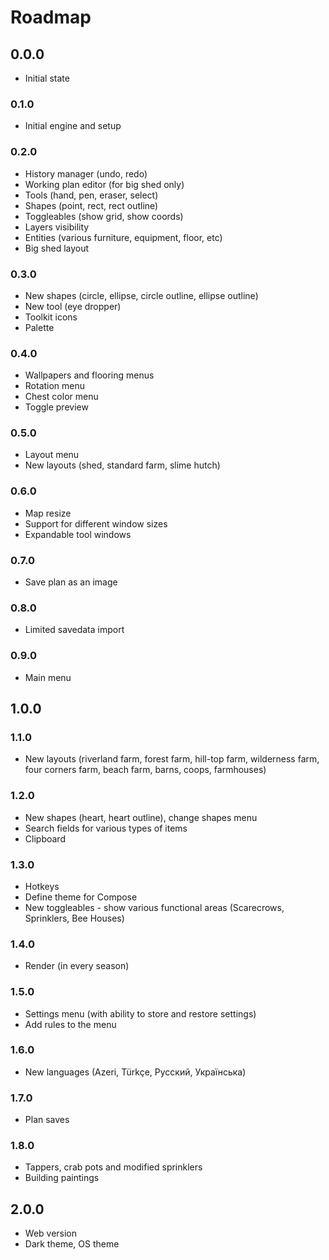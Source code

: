 # Roadmap

## 0.0.0

- Initial state

### 0.1.0

- Initial engine and setup

### 0.2.0

- History manager (undo, redo)
- Working plan editor (for big shed only)
- Tools (hand, pen, eraser, select)
- Shapes (point, rect, rect outline)
- Toggleables (show grid, show coords)
- Layers visibility
- Entities (various furniture, equipment, floor, etc)
- Big shed layout

### 0.3.0

- New shapes (circle, ellipse, circle outline, ellipse outline)
- New tool (eye dropper)
- Toolkit icons
- Palette

### 0.4.0

- Wallpapers and flooring menus
- Rotation menu
- Chest color menu
- Toggle preview

### 0.5.0

- Layout menu
- New layouts (shed, standard farm, slime hutch)

### 0.6.0

- Map resize
- Support for different window sizes
- Expandable tool windows

### 0.7.0

- Save plan as an image

### 0.8.0

- Limited savedata import

### 0.9.0

- Main menu

## 1.0.0

### 1.1.0

- New layouts (riverland farm, forest farm, hill-top farm, wilderness farm, four corners farm, beach farm, barns, coops, farmhouses)

### 1.2.0

- New shapes (heart, heart outline), change shapes menu
- Search fields for various types of items
- Clipboard

### 1.3.0

- Hotkeys
- Define theme for Compose
- New toggleables - show various functional areas (Scarecrows, Sprinklers, Bee Houses)

### 1.4.0

- Render (in every season)

### 1.5.0

- Settings menu (with ability to store and restore settings)
- Add rules to the menu

### 1.6.0

- New languages (Azeri, Türkçe, Русский, Українська)

### 1.7.0

- Plan saves

### 1.8.0

- Tappers, crab pots and modified sprinklers
- Building paintings

## 2.0.0

- Web version
- Dark theme, OS theme
